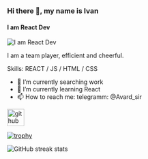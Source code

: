 ### Hi there 👋, my name is Ivan
#### I am React Dev
![I am React Dev](https://external-content.duckduckgo.com/iu/?u=https%3A%2F%2Fusagif.com%2Fwp-content%2Fuploads%2Fgifs%2Fdancing-cat-33.gif&f=1&nofb=1&ipt=cefcd107c6179758784e3998b00e160fc6cda7c4c7c78272e52663c9eb490e8c&ipo=images)

I am a team player, efficient and cheerful.

Skills: REACT / JS / HTML / CSS

- 🔭 I’m currently searching work 
- 🌱 I’m currently learning React 
- 📫 How to reach me: telegramm: @Avard_sir 


[<img src='https://cdn.jsdelivr.net/npm/simple-icons@3.0.1/icons/github.svg' alt='github' height='40'>](https://github.com/AvardSir)  

[![trophy](https://github-profile-trophy.vercel.app/?username=AvardSir)](https://github.com/ryo-ma/github-profile-trophy)

![GitHub streak stats](https://streak-stats.demolab.com/?user=AvardSir)  

